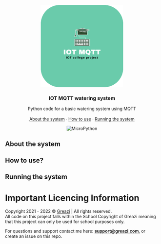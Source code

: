 <div align="center">
  <a href="https://github.com/Greazi-Times/IOT_MQTT">
    <img src="images/logo.png" alt="Logo" width="270" height="270">
  </a>

<h3 align="center">IOT MQTT watering system</h3>

  <p align="center">
    Python code for a basic watering system using MQTT
    <br />
    <br />
    <a href="https://github.com/Greazi-Times/TechsDiscordBot-V2#About-the-system">About the system</a>
    ·
    <a href="https://github.com/Greazi-Times/TechsDiscordBot-V2#How-to-use?">How to use</a>
    ·
    <a href="https://github.com/Greazi-Times/TechsDiscordBot-V2#Running-the-system">Running the system</a>
  </p>
</div>

<p align="center">
  <img alt="MicroPython" src="https://img.shields.io/badge/Language: MicroPython & Python 3.10-blue.svg">
</p>

## About the system
  


## How to use?



## Running the system



# Important Licencing Information

Copyright 2021 - 2022 © [Greazi](https://greazi.com/copyright/school) | All rights reserved.
<br/>
All code on this project falls within the School Copyright of Greazi meaning that this project can only be used
for school purposes only.

For questions and support contact me here: **support@greazi.com**, or create an issue on this repo.
